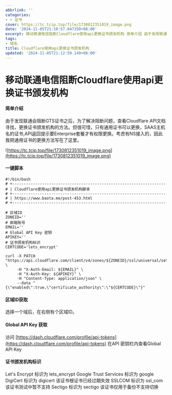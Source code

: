 ```yaml
---
abbrlink: ''
categories:
- - 证书
cover: https://tc.tcip.top/file/1730812351019_image.png
date: '2024-11-05T21:10:57.047350+08:00'
excerpt: 移动联通电信阻断Cloudflare使用api更换证书颁发机构 简单介绍 由于发现联通会阻断GTS证...
tags:
- 域名
title: Cloudflare使用api更换证书颁发机构
updated: '2024-11-05T21:12:50.149+08:00'
---
```

# 移动联通电信阻断Cloudflare使用api更换证书颁发机构


#### 简单介绍

由于发现联通会阻断GTS证书之后，为了解决阻断问题，查看Cloudflare API文档寻找，更换证书颁发机构的方法。但很可惜，只有通用证书可以更换，SAAS主机名的证书,API返回提示要Enterprise套餐才有权限更换。考虑有NS接入的，因此我把通用证书的更换方法写在了这里。

![https://tc.tcip.top/file/1730812351019_image.png](https://tc.tcip.top/file/1730812351019_image.png)

#### 一键脚本

```shell-session
#!/bin/bash
# +-------------------------------------------------------------------
# | Cloudflare使用api更换证书颁发机构脚本
# +-------------------------------------------------------------------
# | https://www.baota.me/post-453.html
# +-------------------------------------------------------------------

# 区域ID
ZONEID=''
# 邮箱账号
EMAIL=''
# Global API Key 密钥
APIKEY=''
# 证书颁发机构标识  
CERTCODE='lets_encrypt'

curl -X PATCH "https://api.cloudflare.com/client/v4/zones/${ZONEID}/ssl/universal/settings" \
     -H "X-Auth-Email: ${EMAIL}" \
     -H "X-Auth-Key: ${APIKEY}" \
     -H "Content-Type: application/json" \
     --data "{\"enabled\":true,\"certificate_authority\":\"${CERTCODE}\"}"
```

#### 区域ID获取

选择一个域后，在右侧有个区域ID。

#### Global API Key 获取

访问
[https://dash.cloudflare.com/profile/api-tokens](https://dash.cloudflare.com/profile/api-tokens)
在API 密钥栏内查看Global API Key

#### 证书颁发机构标识

Let's Encrypt 标识为 lets\_encrypt
Google Trust Services 标识为 google
DigiCert 标识为 digicert 该证书根证书已经过期失效
SSLCOM 标识为 ssl\_com 该证书测试中暂不支持
Sectigo 标识为 sectigo 该证书仅用于备份不支持切换
